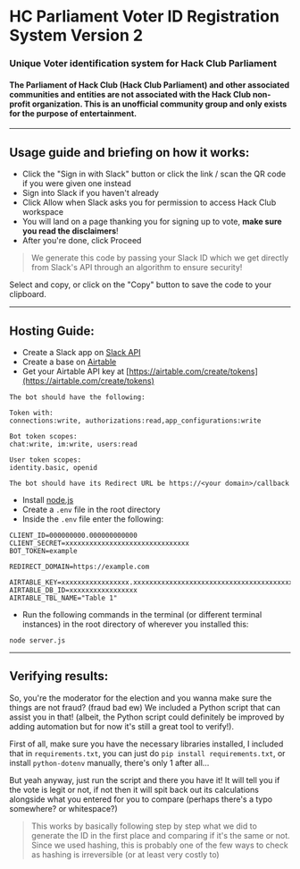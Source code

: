 # HC Parliament Voter ID Registration System Version 2
### Unique Voter identification system for Hack Club Parliament

#### The Parliament of Hack Club (Hack Club Parliament) and other associated communities and entities are not associated with the Hack Club non-profit organization. This is an unofficial community group and only exists for the purpose of entertainment.

---
## Usage guide and briefing on how it works:
- Click the "Sign in with Slack" button or click the link / scan the QR code if you were given one instead
- Sign into Slack if you haven't already
- Click Allow when Slack asks you for permission to access Hack Club workspace
- You will land on a page thanking you for signing up to vote, **make sure you read the disclaimers**!
- After you're done, click Proceed

> We generate this code by passing your Slack ID  which we get directly from Slack's API through an algorithm to ensure security!

Select and copy, or click on the "Copy" button to save the code to your clipboard.

---
## Hosting Guide:
- Create a Slack app on [Slack API](https://api.slack.com)
- Create a base on [Airtable](https://airtable.com)
- Get your Airtable API key at [https://airtable.com/create/tokens](https://airtable.com/create/tokens)
```
The bot should have the following:

Token with: 
connections:write, authorizations:read,app_configurations:write

Bot token scopes:
chat:write, im:write, users:read

User token scopes:
identity.basic, openid

The bot should have its Redirect URL be https://<your domain>/callback
```
- Install [node.js](https://nodejs.org/en)
- Create a `.env` file in the root directory
- Inside the `.env` file enter the following:
```dotenv
CLIENT_ID=000000000.000000000000
CLIENT_SECRET=xxxxxxxxxxxxxxxxxxxxxxxxxxxxxxx
BOT_TOKEN=example

REDIRECT_DOMAIN=https://example.com

AIRTABLE_KEY=xxxxxxxxxxxxxxxxx.xxxxxxxxxxxxxxxxxxxxxxxxxxxxxxxxxxxxxxxxxxxxxxxxxxxxxxx
AIRTABLE_DB_ID=xxxxxxxxxxxxxxxxx
AIRTABLE_TBL_NAME="Table 1"
```
- Run the following commands in the terminal (or different terminal instances) in the root directory of wherever you installed this:
```shell
node server.js
```

---

## Verifying results:
So, you're the moderator for the election and you wanna make sure the things are not fraud? (fraud bad ew) We included a Python script that can assist you in that! (albeit, the Python script could definitely be improved by adding automation but for now it's still a great tool to verify!).

First of all, make sure you have the necessary libraries installed, I included that in `requirements.txt`, you can just do `pip install requirements.txt`, or install `python-dotenv` manually, there's only 1 after all...

But yeah anyway, just run the script and there you have it! It will tell you if the vote is legit or not, if not then it will spit back out its calculations alongside what you entered for you to compare (perhaps there's a typo somewhere? or whitespace?)

> This works by basically following step by step what we did to generate the ID in the first place and comparing if it's the same or not. Since we used hashing, this is probably one of the few ways to check as hashing is irreversible (or at least very costly to)